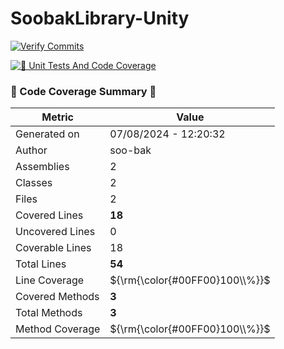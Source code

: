 # SoobakLibrary-Unity

[![Verify Commits](https://github.com/soo-bak/SoobakLibrary-Unity/actions/workflows/verify-commits.yml/badge.svg?event=pull_request)](https://github.com/soo-bak/SoobakLibrary-Unity/actions/workflows/verify-commits.yml)

[![🧪 Unit Tests And Code Coverage](https://github.com/soo-bak/SoobakLibrary-Unity/actions/workflows/UnitTestsAndCodeCoverage.yml/badge.svg)](https://github.com/soo-bak/SoobakLibrary-Unity/actions/workflows/UnitTestsAndCodeCoverage.yml)
  ### 🍉 Code Coverage Summary 🧐

  | Metric               | Value                        |
  |----------------------|------------------------------|
  | Generated on         | 07/08/2024 - 12:20:32    |
  | Author               | soo-bak                       |
  | Assemblies           | 2     |
  | Classes              | 2        |
  | Files                | 2          |
  | Covered Lines        | **18**   |
  | Uncovered Lines      | 0 |
  | Coverable Lines      | 18 |
  | Total Lines          | **54**     |
  | Line Coverage        | ${\rm{\color{#00FF00}100\\%}}$     |
  | Covered Methods      | **3** |
  | Total Methods        | **3**   |
  | Method Coverage      | ${\rm{\color{#00FF00}100\\%}}$   |

  
